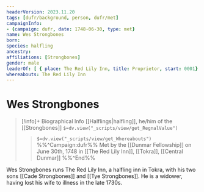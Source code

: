 ```yaml
---
headerVersion: 2023.11.20
tags: [dufr/background, person, dufr/met]
campaignInfo: 
- {campaign: dufr, date: 1748-06-30, type: met}
name: Wes Strongbones
born:
species: halfling
ancestry:
affiliations: [Strongbones]
gender: male
leaderOf: [ { place: The Red Lily Inn, title: Proprietor, start: 0001} ]
whereabouts: The Red Lily Inn
---
```

# Wes Strongbones
>[!info]+ Biographical Info
> [[Halflings|halfling]], he/him of the [[Strongbones]]
> `$=dv.view("_scripts/view/get_RegnalValue")`
>> `$=dv.view("_scripts/view/get_Whereabouts")`
>> %%^Campaign:dufr%% Met by the [[Dunmar Fellowship]] on June 30th, 1748 in [[The Red Lily Inn]], [[Tokra]], [[Central Dunmar]] %%^End%%

Wes Strongbones runs The Red Lily Inn, a halfling inn in Tokra, with his two sons [[Cade Strongbones]] and [[Tye Strongbones]]. He is a widower, having lost his wife to illness in the late 1730s. 